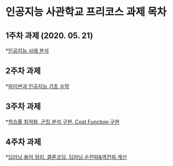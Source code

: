# 인공지능 사관학교 프리코스 과제 목차

## 1주차 과제 (2020. 05. 21)
*[인공지능 사례 분석](https://github.com/skyline-6/GJ-/blob/master/1%EC%A3%BC%EC%B0%A8_%EA%B3%BC%EC%A0%9C.ipynb)

## 2주차 과제
*[파이썬과 인공지능 기초 수학](https://github.com/skyline-6/GJ-/blob/master/2%EC%A3%BC%EC%B0%A8%EA%B3%BC%EC%A0%9C.ipynb)

## 3주차 과제
*[학습률 최적화, 군집 분석 구현, Cost Function 구현](https://github.com/skyline-6/GJ-/blob/master/3%EC%A3%BC%EC%B0%A8_%EA%B3%BC%EC%A0%9C.ipynb)

## 4주차 과제
*[딥러닝 용어 정리, 클론코딩, 딥러닝 순전파&역전파 계산](https://github.com/skyline-6/GJ-/blob/master/4%EC%A3%BC%EC%B0%A8_%EA%B3%BC%EC%A0%9C.ipynb)
